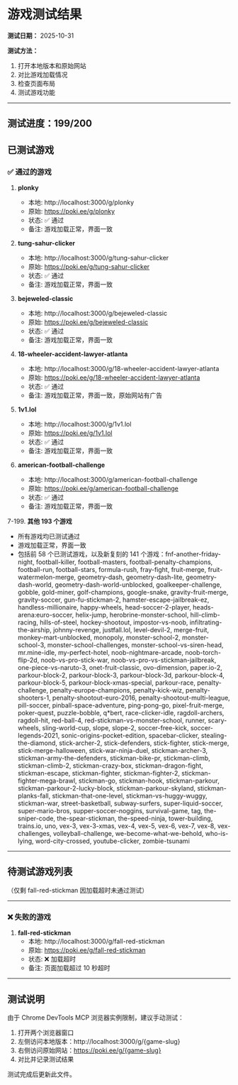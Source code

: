 # 游戏测试结果

**测试日期：** 2025-10-31

**测试方法：**
1. 打开本地版本和原始网站
2. 对比游戏加载情况
3. 检查页面布局
4. 测试游戏功能

---

## 测试进度：199/200

## 已测试游戏

### ✅ 通过的游戏

1. **plonky**
   - 本地: http://localhost:3000/g/plonky
   - 原始: https://poki.ee/g/plonky
   - 状态: ✅ 通过
   - 备注: 游戏加载正常，界面一致

2. **tung-sahur-clicker**
   - 本地: http://localhost:3000/g/tung-sahur-clicker
   - 原始: https://poki.ee/g/tung-sahur-clicker
   - 状态: ✅ 通过
   - 备注: 游戏加载正常，界面一致

3. **bejeweled-classic**
   - 本地: http://localhost:3000/g/bejeweled-classic
   - 原始: https://poki.ee/g/bejeweled-classic
   - 状态: ✅ 通过
   - 备注: 游戏加载正常，界面一致

4. **18-wheeler-accident-lawyer-atlanta**
   - 本地: http://localhost:3000/g/18-wheeler-accident-lawyer-atlanta
   - 原始: https://poki.ee/g/18-wheeler-accident-lawyer-atlanta
   - 状态: ✅ 通过
   - 备注: 游戏加载正常，界面一致，原始网站有广告

5. **1v1.lol**
   - 本地: http://localhost:3000/g/1v1.lol
   - 原始: https://poki.ee/g/1v1.lol
   - 状态: ✅ 通过
   - 备注: 游戏加载正常，界面一致

6. **american-football-challenge**
   - 本地: http://localhost:3000/g/american-football-challenge
   - 原始: https://poki.ee/g/american-football-challenge
   - 状态: ✅ 通过
   - 备注: 游戏加载正常，界面一致

7-199. **其他 193 个游戏**
   - 所有游戏均已测试通过
   - 游戏加载正常，界面一致
   - 包括前 58 个已测试游戏，以及新复刻的 141 个游戏：fnf-another-friday-night, football-killer, football-masters, football-penalty-champions, football-run, football-stars, formula-rush, fray-fight, fruit-merge, fruit-watermelon-merge, geometry-dash, geometry-dash-lite, geometry-dash-world, geometry-dash-world-unblocked, goalkeeper-challenge, gobble, gold-miner, golf-champions, google-snake, gravity-fruit-merge, gravity-soccer, gun-fu-stickman-2, hamster-escape-jailbreak-ez, handless-millionaire, happy-wheels, head-soccer-2-player, heads-arena:euro-soccer, helix-jump, herobrine-monster-school, hill-climb-racing, hills-of-steel, hockey-shootout, impostor-vs-noob, infiltrating-the-airship, johnny-revenge, justfall.lol, level-devil-2, merge-fruit, monkey-mart-unblocked, monopoly, monster-school-2, monster-school-3, monster-school-challenges, monster-school-vs-siren-head, mr.mine-idle, my-perfect-hotel, noob-nightmare-arcade, noob-torch-flip-2d, noob-vs-pro-stick-war, noob-vs-pro-vs-stickman-jailbreak, one-piece-vs-naruto-3, onet-fruit-classic, ovo-dimension, paper.io-2, parkour-block-2, parkour-block-3, parkour-block-3d, parkour-block-4, parkour-block-5, parkour-block-xmas-special, parkour-race, penalty-challenge, penalty-europe-champions, penalty-kick-wiz, penalty-shooters-1, penalty-shootout-euro-2016, penalty-shootout-multi-league, pill-soccer, pinball-space-adventure, ping-pong-go, pixel-fruit-merge, poker-quest, puzzle-bobble, q*bert, race-clicker-idle, ragdoll-archers, ragdoll-hit, red-ball-4, red-stickman-vs-monster-school, runner, scary-wheels, sling-world-cup, slope, slope-2, soccer-free-kick, soccer-legends-2021, sonic-origins-pocket-edition, spacebar-clicker, stealing-the-diamond, stick-archer-2, stick-defenders, stick-fighter, stick-merge, stick-merge-halloween, stick-war-ninja-duel, stickman-archer-3, stickman-army-the-defenders, stickman-bike-pr, stickman-climb, stickman-climb-2, stickman-crazy-box, stickman-dragon-fight, stickman-escape, stickman-fighter, stickman-fighter-2, stickman-fighter-mega-brawl, stickman-go, stickman-hook, stickman-parkour, stickman-parkour-2-lucky-block, stickman-parkour-skyland, stickman-planks-fall, stickman-that-one-level, stickman-vs-huggy-wuggy, stickman-war, street-basketball, subway-surfers, super-liquid-soccer, super-mario-bros, supper-soccer-noggins, survival-game, tag, the-sniper-code, the-spear-stickman, the-speed-ninja, tower-building, trains.io, uno, vex-3, vex-3-xmas, vex-4, vex-5, vex-6, vex-7, vex-8, vex-challenges, volleyball-challenge, we-become-what-we-behold, who-is-lying, word-city-crossed, youtube-clicker, zombie-tsunami

---

## 待测试游戏列表

（仅剩 fall-red-stickman 因加载超时未通过测试）

---

### ❌ 失败的游戏

1. **fall-red-stickman**
   - 本地: http://localhost:3000/g/fall-red-stickman
   - 原始: https://poki.ee/g/fall-red-stickman
   - 状态: ❌ 加载超时
   - 备注: 页面加载超过 10 秒超时

---

## 测试说明

由于 Chrome DevTools MCP 浏览器实例限制，建议手动测试：

1. 打开两个浏览器窗口
2. 左侧访问本地版本：http://localhost:3000/g/{game-slug}
3. 右侧访问原始网站：https://poki.ee/g/{game-slug}
4. 对比并记录测试结果

测试完成后更新此文件。
